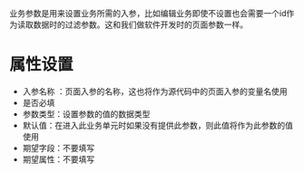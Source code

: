 业务参数是用来设置业务所需的入参，比如编辑业务即使不设置也会需要一个id作为读取数据时的过滤参数。这和我们做软件开发时的页面参数一样。

# 属性设置
- 入参名称 ：页面入参的名称，这也将作为源代码中的页面入参的变量名使用
- 是否必填
- 参数类型：设置参数的值的数据类型
- 默认值：在进入此业务单元时如果没有提供此参数，则此值将作为此参数的值使用
- 期望字段：不要填写
- 期望属性：不要填写
